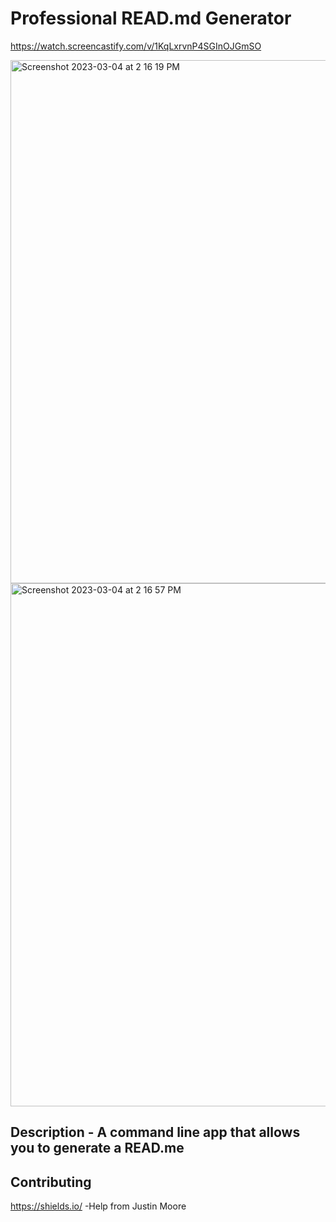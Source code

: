 # Professional READ.md Generator 

https://watch.screencastify.com/v/1KqLxrvnP4SGInOJGmSO

<img width="837" alt="Screenshot 2023-03-04 at 2 16 19 PM" src="https://user-images.githubusercontent.com/122828454/222929050-110a6fe7-22e9-45f1-831d-8b1590865159.png">
<img width="837" alt="Screenshot 2023-03-04 at 2 16 57 PM" src="https://user-images.githubusercontent.com/122828454/222929072-3b0cc478-5bb2-4c95-bc1c-5805afe2b16a.png">

## Description - A command line app that allows you to generate a READ.me

## Contributing 
<https://shields.io/>
-Help from Justin Moore



